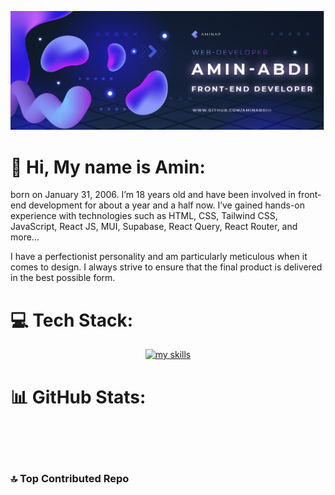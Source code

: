[![header](https://raw.githubusercontent.com/aminabdiii/aminabdiii/refs/heads/main/Asset%206%402x.png)](https://github.com/aminabdiii)
  # 💫 Hi, My name is Amin:
born on January 31, 2006. I’m 18 years old and have been involved in front-end development for about a year and a half now. I’ve gained hands-on experience with technologies such as HTML, CSS, Tailwind CSS, JavaScript, React JS, MUI, Supabase, React Query, React Router, and more...

I have a perfectionist personality and am particularly meticulous when it comes to design. I always strive to ensure that the final product is delivered in the best possible form.


# 💻 Tech Stack:

<div align="center">
  <a href="https://github.com/aminabdiii">
    <img src="https://skillicons.dev/icons?i=react,js,html,css,tailwind,vite,mongodb,supabase,materialui" alt="my skills" />
  </a>
</div>

# 📊 GitHub Stats:


  <a href="https://github.com/aminabdiii">
    <img src="https://github-readme-stats.vercel.app/api?username=aminabdiii&theme=aura&hide_border=true&include_all_commits=false&count_private=false" alt="" />
  </a> <br/>




  <a href="https://github.com/aminabdiii">
    <img src="https://github-readme-stats.vercel.app/api/top-langs/?username=aminabdiii&theme=aura&hide_border=true&include_all_commits=false&count_private=false&layout=compact" alt="" />
  </a><br/>



  <a href="https://github.com/aminabdiii">
    <img src="https://github-readme-streak-stats.herokuapp.com/?user=aminabdiii&theme=aura&hide_border=true" alt="" />
  </a><br/>





### 🔝 Top Contributed Repo

<div align="center">
  <a href="https://github.com/aminabdiii">
    <img src="https://github-contributor-stats.vercel.app/api?username=aminabdiii&limit=5&theme=aura&combine_all_yearly_contributions=true" alt="" />
  </a>
</div>

